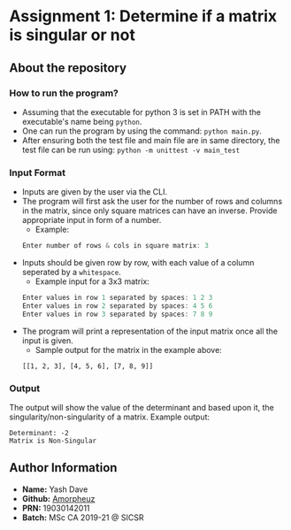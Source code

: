 # Assignment 1: Determine if a matrix is singular or not
## About the repository
### How to run the program?
- Assuming that the executable for python 3 is set in PATH with the executable's name being `python`.
- One can run the program by using the command: `python main.py`.
- After ensuring both the test file and main file are in same directory, the test file can be run using: `python -m unittest -v main_test`
### Input Format
- Inputs are given by the user via the CLI.
- The program will first ask the user for the number of rows and columns in the matrix, since only square matrices can have an inverse. Provide appropriate input in form of a number.
    - Example: 
    ```c
    Enter number of rows & cols in square matrix: 3
    ```
- Inputs should be given row by row, with each value of a column seperated by a `whitespace`.
    - Example input for a 3x3 matrix: 
    ```c
    Enter values in row 1 separated by spaces: 1 2 3
    Enter values in row 2 separated by spaces: 4 5 6
    Enter values in row 3 separated by spaces: 7 8 9
    ```
- The program will print a representation of the input matrix once all the input is given.
    - Sample output for the matrix in the example above:
    ```
    [[1, 2, 3], [4, 5, 6], [7, 8, 9]]
    ```
### Output
The output will show the value of the determinant and based upon it, the singularity/non-singularity of a matrix.
Example output:
```
Determinant: -2
Matrix is Non-Singular
```

## Author Information
- **Name:** Yash Dave
- **Github:** [Amorpheuz](https://github.com/amorpheuz)
- **PRN:** 19030142011
- **Batch:** MSc CA 2019-21 @ SICSR